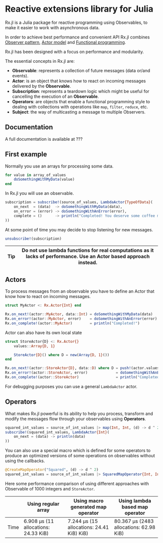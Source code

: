 # Reactive extensions library for Julia

Rx.jl is a Julia package for reactive programming using Observables, to make it easier to work with asynchronous data.

In order to achieve best performance and convenient API Rx.jl combines [Observer pattern](https://en.wikipedia.org/wiki/Observer_pattern), [Actor model](https://en.wikipedia.org/wiki/Actor_model) and [Functional programming](https://en.wikipedia.org/wiki/Functional_programming).

Rx.jl has been designed with a focus on performance and modularity.

The essential concepts in Rx.jl are:

- __Observable__: represents a collection of future messages (data or/and events).
- __Actor__: is an object that knows how to react on incoming messages delivered by the __Observable__.
- __Subscription__: represents a teardown logic which might be useful for cancelling the execution of an __Observable__.
- __Operators__: are objects that enable a functional programming style to dealing with collections with operations like `map`, `filter`, `reduce`, etc.
- __Subject__: the way of multicasting a message to multiple Observers.

## Documentation

A full documentation is available at ???

## First example

Normally you use an arrays for processing some data.

```Julia
for value in array_of_values
    doSomethingWithMyData(value)
end
```

In Rx.jl you will use an observable.

```Julia
subscription = subscribe!(source_of_values, LambdaActor{TypeOfData}(
    on_next  = (data)  -> doSomethingWithMyData(data),
    on_error = (error) -> doSomethingWithAnError(error),
    complete = ()      -> println("Completed! You deserve some coffee man")
))
```

At some point of time you may decide to stop listening for new messages.

```Julia
unsubscribe!(subscription)
```

| Tip | Do not use lambda functions for real computations as it lacks of performance. Use an Actor based approach instead. |
| --- | - |

## Actors

To process messages from an observable you have to define an Actor that know how to react on incoming messages.

```Julia
struct MyActor <: Rx.Actor{Int} end

Rx.on_next!(actor::MyActor, data::Int) = doSomethingWithMyData(data)
Rx.on_error!(actor::MyActor, error)    = doSomethingWithAnError(error)
Rx.on_complete!(actor::MyActor)        = println("Completed!")
```

Actor can also have its own local state

```Julia
struct StoreActor{D} <: Rx.Actor{}
    values::Array{D, 1}

    StoreActor{D}() where D = new(Array{D, 1}())
end

Rx.on_next!(actor::StoreActor{D}, data::D) where D = push!(actor.values, data)
Rx.on_error!(actor::StoreActor, error)             = doSomethingWithAnError(error)
Rx.on_complete!(actor::StoreActor)                 = println("Completed: $(actor.values)")
```

For debugging purposes you can use a general `LambdaActor` actor.

## Operators

What makes Rx.jl powerful is its ability to help you process, transform and modify the messages flow through your observables using __Operators__.

```Julia
squared_int_values = source_of_int_values |> map(Int, Int, (d) -> d ^ 2)
subscribe!(squared_int_values, LambdaActor{Int}(
    on_next = (data) -> println(data)
))
```

You can also use a special macro which is defined for some operators to produce an optimized versions of some operations on observables without using the callbacks.

```Julia
@CreateMapOperator("Squared", (d) -> d ^ 2)
squared_int_values = source_of_int_values |> SquaredMapOperator{Int, Int}()
```

Here some performance comparison of using different approaches with Observable of 1000 integers and `StoreActor`.

|      | Using regular array | Using macro generated map operator | Using lambda based map operator |
|------|---------------------|------------------------------------|---------------------------------|
| Time |6.908 μs (11 allocations: 24.33 KiB)|7.244 μs (15 allocations: 24.41 KiB) KiB)|80.367 μs (2483 allocations: 62.98 KiB)|
